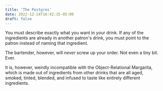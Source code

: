 ```yaml
---
title: 'The Postgres'
date: 2022-12-24T16:42:15-05:00
draft: false
---
```


You must describe exactly what you want in your drink. If any of the ingredients are already in another patron's drink, you must point to the patron instead of naming that ingredient.

The bartender, however, will _never_ screw up your order. Not even a tiny bit. Ever.

It is, however, weirdly incompatible with the Object-Relational Margarita, which is made out of ingredients from other drinks that are all aged, smoked, tinted, blended, and infused to taste like entirely different ingredients.
